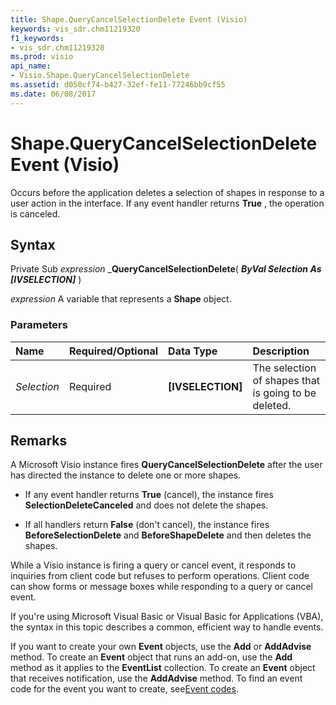 ```yaml
---
title: Shape.QueryCancelSelectionDelete Event (Visio)
keywords: vis_sdr.chm11219320
f1_keywords:
- vis_sdr.chm11219320
ms.prod: visio
api_name:
- Visio.Shape.QueryCancelSelectionDelete
ms.assetid: d050cf74-b427-32ef-fe11-77246bb9cf55
ms.date: 06/08/2017
---
```



# Shape.QueryCancelSelectionDelete Event (Visio)

Occurs before the application deletes a selection of shapes in response to a user action in the interface. If any event handler returns **True** , the operation is canceled.


## Syntax

Private Sub  _expression_ _**QueryCancelSelectionDelete**( **_ByVal Selection As [IVSELECTION]_** )

 _expression_ A variable that represents a **Shape** object.


### Parameters



|**Name**|**Required/Optional**|**Data Type**|**Description**|
|:-----|:-----|:-----|:-----|
| _Selection_|Required| **[IVSELECTION]**|The selection of shapes that is going to be deleted.|

## Remarks

A Microsoft Visio instance fires **QueryCancelSelectionDelete** after the user has directed the instance to delete one or more shapes.




- If any event handler returns **True** (cancel), the instance fires **SelectionDeleteCanceled** and does not delete the shapes.
    
- If all handlers return **False** (don't cancel), the instance fires **BeforeSelectionDelete** and **BeforeShapeDelete** and then deletes the shapes.
    


While a Visio instance is firing a query or cancel event, it responds to inquiries from client code but refuses to perform operations. Client code can show forms or message boxes while responding to a query or cancel event.

If you're using Microsoft Visual Basic or Visual Basic for Applications (VBA), the syntax in this topic describes a common, efficient way to handle events.

If you want to create your own **Event** objects, use the **Add** or **AddAdvise** method. To create an **Event** object that runs an add-on, use the **Add** method as it applies to the **EventList** collection. To create an **Event** object that receives notification, use the **AddAdvise** method. To find an event code for the event you want to create, see[Event codes](http://msdn.microsoft.com/library/de8f5c7a-421d-ebcf-22b6-4310a202ef64%28Office.15%29.aspx).


